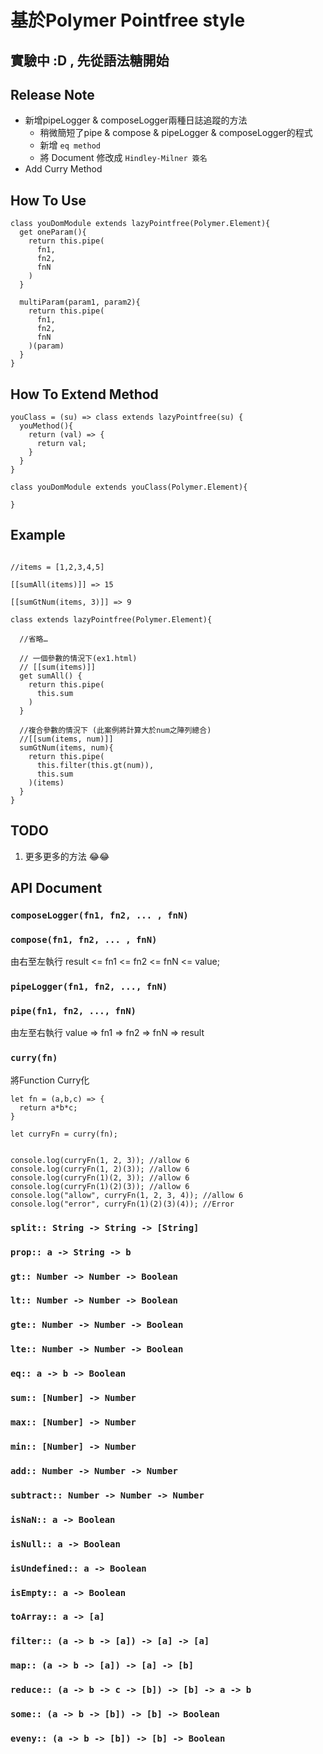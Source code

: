 # 基於Polymer Pointfree style

## 實驗中 :D , 先從語法糖開始

## Release Note

* 新增pipeLogger & composeLogger兩種日誌追蹤的方法
  * 稍微簡短了pipe & compose & pipeLogger & composeLogger的程式
  * 新增 `eq method`
  * 將 Document 修改成 `Hindley-Milner 簽名`
* Add Curry Method

## How To Use

```
class youDomModule extends lazyPointfree(Polymer.Element){
  get oneParam(){
    return this.pipe(
      fn1,
      fn2,
      fnN
    )
  }

  multiParam(param1, param2){
    return this.pipe(
      fn1,
      fn2,
      fnN
    )(param)
  }
}
```

## How To Extend Method

```
youClass = (su) => class extends lazyPointfree(su) {
  youMethod(){
    return (val) => {
      return val;
    }
  }
}

class youDomModule extends youClass(Polymer.Element){

}

```

## Example

```

//items = [1,2,3,4,5]

[[sumAll(items)]] => 15

[[sumGtNum(items, 3)]] => 9

class extends lazyPointfree(Polymer.Element){

  //省略…

  // 一個參數的情況下(ex1.html)
  // [[sum(items)]]
  get sumAll() {
    return this.pipe(
      this.sum
    )
  }

  //複合參數的情況下 (此案例將計算大於num之陣列總合)
  //[[sum(items, num)]]
  sumGtNum(items, num){
    return this.pipe(
      this.filter(this.gt(num)),
      this.sum
    )(items)
  }
}

```

## TODO
1. 更多更多的方法 😂😂

## API Document

### `composeLogger(fn1, fn2, ... , fnN)`
### `compose(fn1, fn2, ... , fnN)`

由右至左執行 result <= fn1 <= fn2 <= fnN <= value;

### `pipeLogger(fn1, fn2, ..., fnN)`
### `pipe(fn1, fn2, ..., fnN)`

由左至右執行 value => fn1 => fn2 => fnN => result

### `curry(fn)`

將Function Curry化

```
let fn = (a,b,c) => {
  return a*b*c;
}

let curryFn = curry(fn);


console.log(curryFn(1, 2, 3)); //allow 6
console.log(curryFn(1, 2)(3)); //allow 6
console.log(curryFn(1)(2, 3)); //allow 6
console.log(curryFn(1)(2)(3)); //allow 6
console.log("allow", curryFn(1, 2, 3, 4)); //allow 6
console.log("error", curryFn(1)(2)(3)(4)); //Error
```

### `split:: String -> String -> [String]`

### `prop:: a -> String -> b`

### `gt:: Number -> Number -> Boolean`

### `lt:: Number -> Number -> Boolean`

### `gte:: Number -> Number -> Boolean`

### `lte:: Number -> Number -> Boolean`

### `eq:: a -> b -> Boolean`

### `sum:: [Number] -> Number`

### `max:: [Number] -> Number`

### `min:: [Number] -> Number`

### `add:: Number -> Number -> Number`

### `subtract:: Number -> Number -> Number`

### `isNaN:: a -> Boolean`

### `isNull:: a -> Boolean`

### `isUndefined:: a -> Boolean`

### `isEmpty:: a -> Boolean`

### `toArray:: a -> [a]`

### `filter:: (a -> b -> [a]) -> [a] -> [a]`

### `map:: (a -> b -> [a]) -> [a] -> [b]`

### `reduce:: (a -> b -> c -> [b]) -> [b] -> a -> b`

### `some:: (a -> b -> [b]) -> [b] -> Boolean`

### `eveny:: (a -> b -> [b]) -> [b] -> Boolean`
